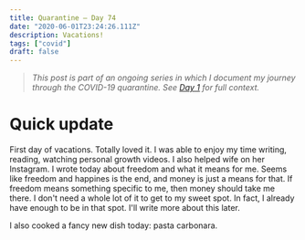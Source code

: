 ```yaml
---
title: Quarantine — Day 74
date: "2020-06-01T23:24:26.111Z"
description: Vacations!
tags: ["covid"]
draft: false
---
```


> *This post is part of an ongoing series in which I document my journey through the COVID-19 quarantine. See [Day 1](/quarantine/quarantine-day-1) for full context.*

<div class="divider"></div>

# Quick update

First day of vacations. Totally loved it. I was able to enjoy my time writing, reading, watching personal growth videos. I also helped wife on her Instagram. I wrote today about freedom and what it means for me. Seems like freedom and happines is the end, and money is just a means for that. If freedom means something specific to me, then money should take me there. I don't need a whole lot of it to get to my sweet spot. In fact, I already have enough to be in that spot. I'll write more about this later.

I also cooked a fancy new dish today: pasta carbonara.
